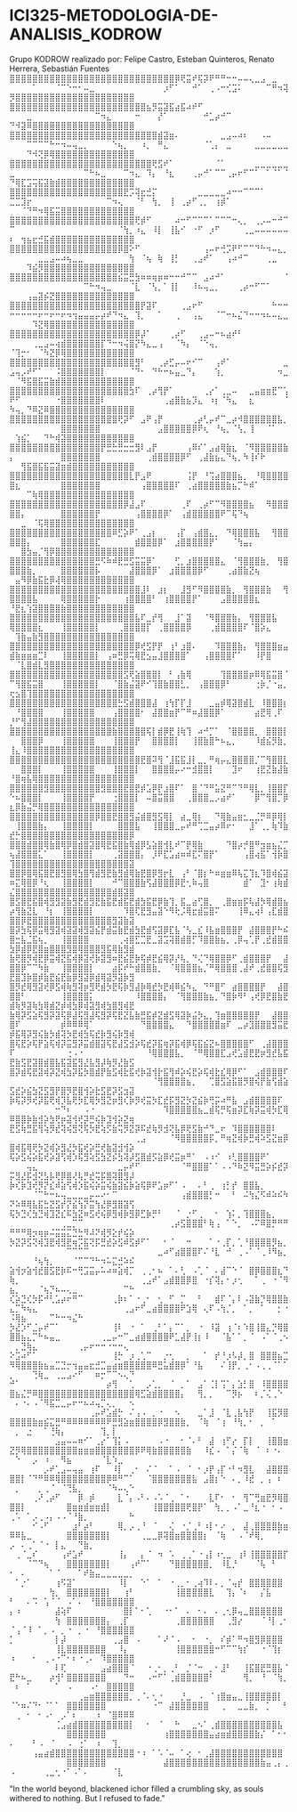 # ICI325-METODOLOGIA-DE-ANALISIS_KODROW
Grupo KODROW realizado por: Felipe Castro, Esteban Quinteros, Renato Herrera, Sebastián Fuentes
⣿⣿⣿⣿⣿⣿⣿⣿⣿⣿⣿⣿⣿⣿⣿⣿⣿⣿⣿⣿⣿⣿⣿⣿⣿⣿⣿⣿⣿⡿⢟⣭⠞⢯⡽⠟⠛⠛⠒⠒⠤⠤⢄⣀⣠⠀⣀⠀⠀⠀⠀⠀⠀⠁⠀⠀⠀⠈⠉⠑⠒⠂⠤⣀⠀⠀⠀⠀⠀⠀⠀⠀⠀⠀⠀⠀⡰⠋⠁⠀⠀⠚⠁⠀⢀⠠⠒⢊⣩⠅⠀⠀⠀⠀⠉⠛⠲⢽⡻⣿⣿⣿⣿⣿⣿⣿⣿⣿⣿⣿⣿⣿⣿⣿⣿⣿⣿⣿⣿⣿
⣿⣿⣿⣿⣿⣿⣿⣿⣿⣿⣿⣿⣿⣿⣿⣿⣿⣿⣿⣿⣿⣿⣿⣿⣦⡻⣭⣽⣯⣴⣯⠴⠞⠋⠀⠀⠀⠀⠀⠀⠀⠀⠀⠀⠀⠀⠀⠀⠀⠀⠀⠀⣀⠀⠀⠀⠀⠀⠀⠀⠀⠀⠀⠀⠉⠲⣄⠀⠀⠀⠀⠒⠀⠀⠀⡜⠁⠀⠀⠀⠀⠀⠀⠚⣁⡴⠚⠉⠀⠀⠀⠀⠀⠀⠀⠀⠀⠀⠙⠺⣽⠿⣿⣿⣿⣿⣿⣿⣿⣿⣿⣿⣿⣿⣿⣿⣿⣿⣿⣿
⣿⣿⣿⣿⣿⣿⣿⣿⣿⣿⣿⣿⣿⣿⣿⣿⣿⣿⣿⣿⣿⣿⣿⣿⣿⣿⣾⣽⣶⠄⠀⠀⠀⠀⠀⠀⠀⣀⣠⠤⠴⠆⠀⠀⠠⠤⠀⠀⠀⠀⠀⠀⠉⠉⠉⠉⠓⠒⠲⠤⢤⣀⡀⠀⠀⠀⠀⠑⢦⡀⠀⠀⠰⡀⠀⠛⣄⠀⠀⠀⠀⠀⠀⠈⢁⡄⠀⣀⠀⠀⠀⠀⣀⣀⣀⣀⣀⣀⠀⠀⠀⠙⠺⢝⡿⢿⣿⣿⣿⣿⣿⣿⣿⣿⣿⣿⣿⣿⣿⣿
⣿⣿⣿⣿⣿⣿⣿⣿⣿⣿⣿⣿⣿⣿⣿⣿⣿⣿⣿⣿⣿⣿⣿⣿⣿⢟⣫⠞⠁⠀⠀⠀⠀⠀⠀⠀⠈⠁⠀⠀⠀⠀⠀⣀⣀⣀⣀⣀⣀⣀⠀⠀⠀⠀⠀⠀⠀⠀⠀⠀⠀⠀⠉⠓⠦⣀⠀⠀⠀⠉⠲⣄⠀⠹⡄⠀⠘⣆⠀⠀⠀⢀⡤⠚⠁⠉⠉⢀⡤⠖⠋⠉⠁⠀⠁⠈⠁⠈⠙⢿⣏⣩⢭⣯⣽⣷⣾⣿⣿⣿⣿⣿⣿⣿⣿⣿⣿⣿⣿⣿
⣿⣿⣿⣿⣿⣿⣿⣿⣿⣿⣿⣿⣿⣿⣿⣿⣿⣿⣿⣿⣟⡩⢽⣖⣚⡍⠀⠀⠀⠀⠀⠀⠀⣀⣀⣀⣀⣀⠴⠒⠒⠉⠉⠉⠁⠀⠀⠀⠀⣉⣉⣹⡖⠀⠀⠀⠀⠀⠀⠀⠀⠀⠀⠀⠀⠀⠉⠲⢄⠀⠀⠈⠃⠀⢳⡀⠀⢸⠀⢀⡴⠋⢀⡀⠀⢰⡾⠁⠀⠀⠀⠀⠀⠀⠀⠀⠀⠀⠀⠀⠈⠙⠛⠲⢿⣯⣭⣿⣿⣿⣿⣿⣿⣿⣿⣿⣿⣿⣿⣿
⣿⣿⣿⣿⣿⣿⣿⣿⣿⣿⣿⣿⣿⣿⣿⣿⣿⣿⣿⣿⣿⣿⢟⡾⠋⠀⠀⠀⠀⠴⠒⠋⠉⠉⠉⠁⠉⠉⠉⠒⢄⡀⠀⢀⡠⠤⠒⠚⠉⠉⠀⠀⠀⠀⠀⠀⠀⠀⠀⠀⠀⠀⠀⠀⠀⠀⠀⠀⠈⢳⡀⠰⣄⠀⠸⡇⠀⢸⣧⠊⠀⠐⠋⠀⡰⠋⠀⠀⠀⠀⢀⣀⠤⠤⠤⠤⠤⠤⠆⠀⢲⣦⣖⣚⣯⣾⣿⣿⣿⣿⣿⣿⣿⣿⣿⣿⣿⣿⣿⣿
⣿⣿⣿⣿⣿⣿⣿⣿⣿⣿⣿⣿⣿⣿⣿⣿⣿⣿⣿⡿⣿⠕⠋⠀⠀⠀⠀⠀⠀⠀⠀⠀⠀⠀⢠⠤⠖⢚⡩⠟⠋⠉⠉⠙⠓⠲⠤⣄⡀⠀⠀⠀⠀⠀⣀⣀⣠⠤⠴⢦⣀⣀⠀⠀⠀⠀⠀⠀⠀⠀⢳⠀⠈⢦⠀⢷⠀⢸⡃⠀⠀⢀⣠⠞⠁⠀⠀⢠⠴⠚⠉⠀⠀⠀⢀⣀⠀⠀⠀⠀⠀⠹⣮⡻⣿⣿⣿⣿⣿⣿⣿⣿⣿⣿⣿⣿⣿⣿⣿⣿
⣿⣿⣿⣿⣿⣿⣿⣿⣿⣿⣿⣿⣿⣿⣿⣿⣿⣿⣿⣮⣭⣛⣳⠶⠶⢶⡶⠶⠒⠒⠚⠉⠉⠀⣠⠴⠚⠁⠀⠀⠀⠀⠀⠀⠀⠀⠀⠀⠈⠀⠀⠀⠀⠀⠀⠀⠀⠀⠀⠀⠀⠀⠉⠓⠲⢤⣀⠀⠀⠀⠈⣇⠀⠈⢣⡀⠁⢸⡇⠀⠀⠸⠦⢤⣀⡀⠀⠀⠀⢀⡴⠒⠋⠉⠁⠀⠀⠀⠀⠀⠀⢠⣤⣽⡮⣝⣿⣿⣿⣿⣿⣿⣿⣿⣿⣿⣿⣿⣿⣿
⣿⣿⣿⣿⣿⣿⣿⣿⣿⣿⣿⣿⣿⣿⣿⣿⣿⣿⣿⣿⣿⣿⣿⡟⣽⠏⠀⠀⠀⠀⢀⣠⠖⠋⠀⠀⠀⠀⠀⠀⠀⠀⠀⠀⠀⠀⠓⠒⠒⠒⠒⠒⠒⠒⠖⠒⠖⠒⠖⠲⢲⣤⣤⣤⡤⡴⠞⠙⠲⣄⠀⢹⡀⠀⠀⠁⠀⠀⢀⠀⠀⢠⣄⠀⠀⠈⠉⠒⠦⣌⠙⠒⠒⠲⠦⠤⣄⣀⠀⠀⠀⠀⠹⣝⢿⣿⣿⣿⣿⣿⣿⣿⣿⣿⣿⣿⣿⣿⣿⣿
⣿⣿⣿⣿⣿⣿⣿⣿⣿⣿⣿⣿⣿⣿⣿⣿⣿⣿⣿⣿⣿⣿⡿⡼⠁⠀⠀⠀⢀⡴⠋⠀⠀⢀⣠⠤⠒⠦⣴⠞⠃⠀⠀⠀⠀⠀⠀⠀⠀⠀⠀⠀⠀⢀⣀⣠⠤⢴⣾⣿⣿⣿⣿⣿⣿⡏⠙⠒⠲⢬⣿⡝⠳⣄⣀⢠⠀⠀⠈⠳⡄⠀⠈⠑⢤⡀⠀⠀⠀⠀⠀⠀⠀⠀⠀⠀⠀⠀⠈⢹⡒⠂⠀⠈⠳⣝⡿⢿⣿⣿⣿⣿⣿⣿⣿⣿⣿⣿⣿⣿
⣿⣿⣿⣿⣿⣿⣿⣿⣿⣿⣿⣿⣿⣿⣿⣿⣿⣿⣿⣿⣿⣿⣻⠃⠀⠀⢀⡴⣋⡤⠤⠖⠊⠉⠀⠀⢠⠞⠁⠀⠀⠀⠀⠀⠀⠀⠀⠀⣀⣠⢤⡠⠞⠋⠁⠀⠀⠨⣿⣿⣿⣿⣿⣿⣿⡇⠀⠀⠀⠀⠈⠙⠂⠀⠙⠓⠒⠦⣤⣀⠙⡄⠀⠀⠀⢱⡀⠀⠀⠀⠀⠀⠀⠀⠀⠀⠲⣀⠀⠈⠻⣯⣿⣯⣭⣷⣾⣿⣿⣿⣿⣿⣿⣿⣿⣿⣿⣿⣿⣿
⣿⣿⣿⣿⣿⣿⣿⣿⣿⣿⣿⣿⣿⣿⣿⣿⣿⣿⣿⣿⣿⣳⠏⠀⢀⡴⢻⡟⠁⠀⠀⠀⠀⠀⢀⡔⠁⢀⣀⠤⠀⠀⣀⣤⣶⣶⣟⠉⢡⠟⠋⠀⠀⠀⠀⠀⠀⠐⣿⣿⣿⣿⣿⣿⣿⠇⠀⠀⠀⠀⠀⠀⠀⠀⠀⠀⢀⣴⣿⣷⣦⡹⣄⠀⠰⡆⠈⠳⣄⠀⠀⣆⠀⠀⠀⠀⠀⠈⠳⢤⡀⠙⠿⣝⠿⣿⣿⣿⣿⣿⣿⣿⣿⣿⣿⣿⣿⣿⣿⣿
⣿⣿⣿⣿⣿⣿⣿⣿⣿⣿⣿⣿⣿⣿⣿⣿⣿⣿⣿⢟⡽⠋⠀⣠⠟⢠⡟⠀⠀⠀⠀⠀⢀⡴⢃⡤⠞⠉⣀⡴⠺⣿⣿⣿⣿⣿⣿⣧⡀⠀⠀⠀⠀⠀⠀⠀⠀⠀⣿⣿⣿⣿⣿⣿⣿⠀⠀⠀⠀⠀⠀⠀⠀⠀⠀⣠⣿⣿⣿⣿⣿⡿⠟⢆⠀⠘⢦⡀⠈⢣⡀⢸⠀⠀⠈⠁⠀⠀⠀⢱⣮⡁⠀⠀⠙⠓⢾⣽⣿⣿⣿⣿⣿⣿⣿⣿⣿⣿⣿⣿
⣿⣿⣿⣿⣿⣿⣿⣿⣿⣿⣿⣿⣿⣿⣿⣿⡟⣛⣓⣛⣒⣒⣻⠇⣠⡟⠀⠀⠀⠀⠀⢠⠿⠎⠁⣠⣴⢿⣷⣆⠀⠈⠻⣿⣿⣿⣿⣿⣷⡄⠀⠀⠀⠀⠀⠀⠀⠀⣿⣿⣿⣿⣿⣿⣿⠀⠀⠀⠀⠀⠀⠀⠀⢀⣾⣿⣿⣿⣿⡿⠋⠀⢀⣼⣷⣦⣄⠙⢦⡀⠳⢸⠎⠗⠀⠀⠀⠀⠀⠀⢻⣯⣿⣯⣯⣭⣽⣶⣾⣿⣿⣿⣿⣿⣿⣿⣿⣿⣿⣿
⣿⣿⣿⣿⣿⣿⣿⣿⣿⣿⣿⣿⣿⣿⣿⣿⣿⣿⣿⣿⣿⣇⡟⣠⠟⠀⠀⠀⠀⠀⠀⢨⡟⠀⠘⢩⣴⣿⣿⣿⣦⡀⠀⠘⢿⣿⣿⣿⣿⣿⣆⠀⠀⠀⠀⠀⠀⠀⣿⣿⣿⣿⣿⣿⣿⠀⠀⠀⠀⠀⠀⠀⢠⣿⣿⣿⣿⣿⠏⠀⢀⣴⣿⣿⣿⣿⣿⣷⣦⡉⠓⠾⠁⠀⠀⠀⠀⠀⠀⠀⠀⠉⢷⢿⣿⣿⣿⣿⣿⣿⣿⣿⣿⣿⣿⣿⣿⣿⣿⣿
⣿⣿⣿⣿⣿⣿⣿⣿⣿⣿⣿⣿⣿⣿⣿⣿⣿⣿⣿⣿⡿⣼⣠⠏⠀⠀⠀⠀⠀⠀⢀⠏⠀⢀⡴⠋⠉⠻⣿⣿⣿⣿⣦⠀⠀⠻⣿⣿⣿⣿⣿⡄⠀⠀⠀⠀⠀⠀⣿⣿⣿⣿⣿⣿⡟⠀⠀⠀⠀⠀⠀⢠⣿⣿⣿⣿⡿⠁⠀⢠⣾⣿⣿⣿⣿⣿⠟⠉⢯⠙⢦⠀⠀⠀⠀⠀⠀⠀⠀⠀⣀⠀⠈⢯⢿⣿⣿⣿⣿⣿⣿⣿⣿⣿⣿⣿⣿⣿⣿⣿
⣿⣿⣿⣿⣿⣿⣿⣿⣿⣿⣿⣿⣿⣿⣿⣿⣿⣿⠿⣋⡵⠟⠁⢀⣠⡆⠀⠀⠀⢠⡏⠀⢠⣾⣿⣄⡀⠀⠙⢿⣿⣿⣿⣧⠀⠀⢻⣿⣿⣿⣿⣿⡄⠀⠀⠀⠀⠀⣿⣿⣿⣿⣿⣿⣏⠀⠀⠀⠀⠀⠀⣾⣿⣿⣿⡿⠁⠀⣰⣿⣿⣿⣿⣿⡟⠁⠀⠀⠈⢳⣤⡄⠀⠀⠀⠀⠀⠀⠀⠀⣿⣳⣤⡈⢻⡿⣿⣿⣿⣿⣿⣿⣿⣿⣿⣿⣿⣿⣿⣿
⣿⣿⣿⣿⣿⣿⣿⣿⣿⣿⣿⣿⣿⣿⣿⣛⠫⠷⠾⣟⣛⣫⣭⣭⡿⠁⠀⠀⠀⢋⡀⣰⣿⣿⣿⣿⣿⣄⠀⠈⢻⣿⣿⣿⣷⡀⠀⢻⣿⣿⣿⣿⣷⡀⠀⠀⠀⠀⣿⣿⣿⣿⣿⣿⡧⠀⠀⠀⠀⠀⣼⣿⣿⣿⡿⠁⠀⣰⣿⣿⣿⣿⡿⠋⠀⠀⠀⢀⣴⣿⣷⣝⢦⠀⠀⠀⠀⠀⠀⣤⠻⡿⣷⣯⣗⡿⢼⢿⣿⣿⣿⣿⣿⣿⣿⣿⣿⣿⣿⣿
⣿⣿⣿⣿⣿⣿⣿⣿⣿⣿⣿⣿⣿⣿⣿⣿⣿⣿⣿⣿⣿⣿⣿⣸⠇⠀⣰⡆⠀⠀⣸⣻⠋⠻⣿⣿⣿⣿⣷⡀⠀⢻⣿⣿⣿⣷⠀⠀⢻⣿⣿⣿⣿⣧⠀⠀⠀⠀⢿⣿⣿⣿⣿⣿⡗⠀⠀⠀⠀⢰⣿⣿⣿⣿⠃⠀⢰⣿⣿⣿⣿⡟⠁⠀⠀⠀⣠⣿⣿⣿⣿⣿⣆⠀⠀⠀⠀⠀⠘⣟⣆⢱⣽⣿⣿⣿⣿⣷⣿⣿⣿⣿⣿⣿⣿⣿⣿⣿⣿⣿
⣿⣿⣿⣿⣿⣿⣿⣿⣿⣿⣿⣿⣿⣿⣿⣿⣿⣿⣿⣿⣿⣿⣧⠏⣀⡞⢻⠀⠀⣸⠁⣽⠀⠀⠈⠻⣿⣿⣿⣷⡄⠀⢻⣿⣿⣿⣧⠀⠀⢿⣿⣿⣿⣿⣆⠀⠀⠀⢸⣿⣿⣿⣿⣿⡇⠀⠀⠀⢀⣿⣿⣿⣿⡏⠀⢀⣿⣿⣿⣿⡿⠀⠀⠀⢀⣾⣿⣿⣿⣿⠏⠈⣿⡵⣄⠀⠀⠀⠀⢹⣷⣤⣷⣻⣿⣿⣿⣿⣿⣿⣿⣿⣿⣿⣿⣿⣿⣿⣿⣿
⣿⣿⣿⣿⣿⣿⣿⣿⣿⣿⣿⣿⣿⣿⣿⣿⣿⣿⣿⣿⣿⣿⡿⢞⣫⡟⡟⠀⢰⠃⣰⣿⠄⠀⠀⠀⠹⣿⣿⣿⣷⡄⠀⢻⣿⣿⣿⣶⣤⣾⣷⣶⣶⣶⣉⠇⠀⠀⢸⣿⣿⣿⣿⣿⡇⠀⢠⠶⣛⡿⢭⢿⣟⣢⣤⣸⣿⣿⣿⣿⠁⠀⠀⢠⣿⣿⣿⣿⠏⠁⠀⠀⠸⡟⣿⠀⠀⠀⠀⠈⣇⣿⣾⣇⣻⣿⣿⣿⣿⣿⣿⣿⣿⣿⣿⣿⣿⣿⣿⣿
⣿⣿⣿⣿⣿⣿⣿⣿⣿⣿⣿⣿⣿⣿⣿⣿⣿⣿⣿⣿⣫⢟⣵⣿⣿⣿⡇⠀⠃⢠⣷⢿⠀⠀⠀⠀⠀⢹⣿⣿⣿⣿⡶⠿⢿⣯⣭⣿⠈⠉⢻⣿⣯⣭⣿⠀⠀⠀⢸⣿⣿⣿⣿⣿⡇⠀⠀⠈⣿⣷⣬⣽⠟⠊⢹⣿⣷⣿⣿⣃⡀⠀⢠⣿⣿⣿⡿⠃⠀⠀⠀⠀⢐⡷⡈⠐⣤⡀⢖⣢⣿⢹⣿⣿⣿⣿⣿⣿⣿⣿⣿⣿⣿⣿⣿⣿⣿⣿⣿⣿
⣿⣿⣿⣿⣿⣿⣿⣿⣿⣿⣿⣿⣿⣿⣿⣿⣿⣿⣿⣓⣫⣾⣿⣿⣿⣼⠀⢰⢳⡏⡏⣸⠀⠀⠀⣀⣤⡾⢿⣽⣿⣾⣇⠀⠸⣿⣿⣿⡆⠀⠘⣿⣿⣿⣿⠀⠀⠀⢸⣿⣿⣿⣿⣿⠀⠀⠀⢠⣿⣿⣿⣿⠂⠀⣼⣿⣿⣶⡟⠉⠛⠶⣼⣿⣿⡿⠁⠀⠀⠀⠀⠀⣴⣟⢿⢀⠏⠀⡘⠋⢻⣼⣿⣿⣿⣿⣿⣿⣿⣿⣿⣿⣿⣿⣿⣿⣿⣿⣿⣿
⣿⣿⣿⣿⣿⣿⣿⣿⣿⣿⣿⣿⣿⣿⣿⣿⣿⣿⣷⣿⣿⣿⣿⣿⢯⡇⣾⡿⣟⢸⢷⢹⠀⠴⠚⡉⠁⠀⠈⣿⣿⣿⣿⡀⠀⣿⣿⣿⡇⠀⠀⣿⣿⣿⡿⠀⠀⠀⢸⣿⣿⣿⣿⣿⠀⠀⠀⢸⣿⣿⣿⡟⠀⠀⣿⣿⣿⣿⡇⠀⠀⢸⣿⣷⣿⠓⠦⣄⡀⠀⠀⠀⠸⣾⣮⡻⣷⡀⢸⣄⠸⣿⣿⣿⣿⣿⣿⣿⣿⣿⣿⣿⣿⣿⣿⣿⣿⣿⣿⣿
⣿⣿⣿⣿⣿⣿⣿⣿⣿⣿⣿⣿⣿⣿⣿⣿⣿⣿⣿⣿⣿⣿⣿⣟⣿⠽⢻⠈⣸⣯⣯⣸⡇⣀⡀⠛⢶⡤⣄⣿⣿⣿⣿⡈⠉⢻⣿⣿⣇⠀⠀⣿⣿⣿⡇⠀⠀⠀⢸⣿⣿⣿⣿⣿⠀⠀⠀⢸⣿⣿⣿⡇⠀⠀⣿⣿⣿⣿⡤⠔⠒⣺⣿⣿⡇⠀⠀⠀⣹⠖⠀⠀⢰⣟⣝⣷⣼⣷⠘⣿⢶⣧⢿⣿⣿⣿⣿⣿⣿⣿⣿⣿⣿⣿⣿⣿⣿⣿⣿⣿
⣿⣿⣿⣿⣿⣿⣻⣿⣿⣿⣿⣿⣿⣿⣿⣿⣻⣿⣿⣿⣟⣿⣟⡾⣡⡿⡟⣰⣿⠏⠁⠀⣿⠈⠙⠛⣥⣝⠛⠉⠙⠛⢿⣇⡀⢸⣿⣿⡏⠑⠦⣿⣿⣿⡇⠀⠀⠀⢸⣿⣿⣿⣿⡟⠀⠀⠀⢐⣿⣿⣿⡇⠀⠤⣿⣭⣿⣿⠀⠀⢀⣿⣿⣿⣀⡠⣴⠞⠁⠀⠀⠀⡿⠉⢻⣿⡉⡿⣆⡿⣷⣬⡛⢿⣿⣿⣿⣿⣿⣿⣿⣿⣿⣿⣿⣿⣿⣿⣿⣿
⣿⣿⣿⣿⣿⣿⣿⣿⣿⣿⣿⣿⣿⣿⣿⡿⣿⣿⣟⣿⣿⣻⣬⣾⣿⣻⣫⢿⡇⠀⣴⣀⢿⡆⠀⠀⠙⢿⣷⣤⣶⣂⣀⣈⡛⠿⡿⢿⡇⠀⢸⣿⣿⣿⣷⡄⠀⠀⢸⣿⣿⣿⣿⡇⠀⠀⠀⠀⣿⣿⣿⣧⠀⠀⢸⣿⣿⣿⣀⡤⠞⠛⢉⣉⣤⡴⠿⠖⠂⠀⠀⣸⠁⢀⡀⢷⠹⣷⣞⡓⣿⣿⣿⣿⣿⣿⣿⣿⣿⣿⣿⣿⣿⣿⣿⣿⣿⣿⣿⡿
⣿⣿⣿⣾⣿⣿⢿⣷⣿⢿⡿⣿⣾⣿⣽⣿⢿⣟⣯⣿⣷⢿⣾⡿⣣⣵⣿⢺⣇⠞⠉⡟⢿⣷⠀⠀⠀⠀⠙⣿⡴⡚⣿⠛⣲⣶⣦⣌⡉⢦⣼⣿⣿⣿⣅⠁⠀⠀⢸⣿⣿⣿⣿⡇⠀⠀⠀⢀⣽⣿⣿⣿⡄⠀⡸⠟⣏⣡⣴⠶⠾⣏⠍⣿⡟⠁⠀⠀⠀⠀⢠⣿⢴⣯⠁⢺⡷⣿⢹⣿⣿⣿⣿⣿⣿⣿⣿⣿⣿⣿⣿⣿⣿⣿⣿⣿⣿⣿⣿⣽
⣿⣿⡿⣿⢿⣯⣿⣟⣿⣻⣿⢿⣳⣿⢻⣾⣻⣟⣷⣻⣾⢿⣷⣟⣿⡿⣻⡖⣇⠀⢠⠃⠈⣿⡆⠓⠶⣶⣶⠿⢧⣍⢹⣆⠹⣿⢾⣮⣽⠶⣍⢿⣿⡿⠘⢆⠀⠀⢸⣿⣿⣿⣿⡇⠀⠀⠀⠚⠉⣿⣿⣿⣷⢫⣼⣿⣿⣿⡿⣟⢂⠷⢤⣿⠀⠀⠀⠀⠀⠀⣾⠁⠀⣹⠂⢰⢷⣾⣌⣿⣿⣿⣿⣿⣿⣿⣿⣿⣿⣿⣿⣿⣿⣿⣿⣿⣾⣿⣽⣿
⣿⣫⣿⣟⣯⣿⢾⣻⣻⣽⣷⣻⣟⣾⣻⣟⣷⣯⣟⣾⣯⣟⣾⣳⣯⣟⡿⣷⢹⡀⣯⣀⣴⢋⣿⡀⠀⢀⣿⣶⣶⡯⢧⣼⡳⢿⣾⣿⣦⡴⢻⣷⣝⣇⠀⠘⡆⠀⢸⣿⣿⣿⣿⡇⠀⠀⠀⠀⠀⠹⣿⢏⣟⣻⣤⣽⠑⠻⢗⡨⢿⣖⣾⣭⣿⠍⠀⠀⠀⢸⠿⣄⢴⠇⢠⣏⣾⣿⣿⣿⡿⣟⣿⣿⣿⣿⣿⣿⣿⣿⣿⣿⣿⣿⣿⣿⣻⣽⣷⣽
⣿⡽⣳⢯⡿⣭⢿⣻⣽⢾⣽⣽⢾⣻⣽⣮⡟⣾⣭⣷⣟⣾⣳⣟⣾⢫⣽⡿⣏⣧⠈⢣⣀⣎⠸⣧⣶⣿⣿⣿⡟⠀⣼⣿⣿⣿⡟⠓⠮⣿⣒⣧⣈⣯⢦⡀⠀⠀⢸⣿⣿⣿⣿⠀⠀⠀⠀⠀⢀⢴⣿⣋⣉⣟⣀⣽⣩⢽⣿⣾⣿⡋⠹⣿⣿⣷⣦⡀⢀⡿⢤⢁⡟⢀⣞⣾⣿⣿⣳⡿⣾⡿⣟⣿⣶⣿⣿⣿⣻⣿⢿⣿⣿⣿⣻⣯⢿⣷⣻⣾
⣷⢟⣿⡻⢾⣟⡿⣭⢾⣝⣯⢾⡿⣽⢞⡷⣽⣻⠶⣟⣮⣟⡷⢯⡾⣟⣮⢿⡽⡜⢧⡀⠙⢌⠙⢿⣿⣿⡿⠋⢀⣾⣿⣿⣿⡟⠀⠀⣼⣿⣿⡿⠉⠉⠳⣷⠀⠀⢸⣿⣿⣿⣿⡇⠀⠀⠀⣴⡯⠞⠓⣾⣿⣿⣷⡀⠀⠈⢿⣿⣿⣿⣦⡈⠛⢿⣿⣿⣿⢀⣼⠞⢀⣞⣿⣿⢯⣻⣟⣿⣹⡷⣿⡾⣷⣟⣮⣟⣷⡿⣻⣽⡿⣾⢿⣽⡻⣽⡷⣻
⣿⡻⣞⢿⣻⣽⢞⡿⣫⢾⢷⣻⢽⡶⣻⢟⣾⡳⣟⢯⡷⣻⣼⡷⢿⣞⡳⣟⢾⠿⣮⠳⣄⠀⠙⠛⣿⠋⠀⣴⣿⣿⣿⣿⡟⠀⠀⣼⣿⣿⣿⠃⠀⠀⠀⠀⠀⠀⢸⣿⣿⣿⣿⡅⠀⠀⠀⠀⠀⠀⠀⠸⣿⣿⣿⣿⡄⠀⠈⢻⣿⣿⣿⣷⣦⡀⠙⣿⡷⠻⠃⢠⢞⡿⣟⣿⣷⣟⣾⢷⡻⣽⢷⣳⢿⣾⣝⡾⢾⣳⡿⢾⣽⣻⢾⣳⣿⣻⢾⣟
⣷⢿⡽⣫⣵⢯⣻⡽⣽⢯⡿⣼⢯⣻⣼⢯⣻⡽⢯⣟⣝⣧⣷⣛⣯⡾⣝⣾⣫⢿⣽⡷⣬⡳⣄⡀⢹⣶⣿⣿⣿⣿⣿⡟⠀⠀⣼⣿⣿⣿⠏⠀⠀⠀⠀⠀⠀⠀⡾⠿⠿⠿⢿⠁⠀⠀⠀⠀⠀⠀⠀⠀⠙⣿⣿⣿⣿⣄⠀⠀⠙⣿⣿⣿⣿⣿⣶⠏⠀⣀⡴⣹⣿⣿⣿⣻⣭⣟⡾⣯⢿⡽⣻⢮⣷⡳⣾⢽⡳⣟⢾⣳⢯⣞⡷⣻⢮⡷⣻⢾
⣿⢯⣟⡵⢯⡟⣵⢯⢾⡽⣭⣻⡽⣭⣾⣿⣽⢯⣟⣼⣫⣺⡵⢯⣞⡽⣯⢶⡽⣯⢾⡿⢯⣯⣮⣝⠦⣿⣿⣿⣿⣿⠋⠀⢀⣼⣿⣿⣿⠏⠀⠀⠀⠀⠀⠀⠀⠀⠀⢐⠠⠐⠀⠀⠀⠀⠀⠀⠀⠀⠀⠀⠀⠘⢿⣿⣿⣿⣧⡀⠀⠈⠛⢿⣿⣿⣏⣠⢞⣡⣾⣟⣟⡶⣻⣞⣧⣯⣟⣷⣫⣟⣽⣿⣾⣿⣧⣯⣽⣯⣻⣜⣧⣻⡼⢷⡻⣜⣷⣫
⣿⡽⣾⢯⣟⣽⢾⡽⣝⢾⣳⡽⣯⡳⣿⣾⡟⣷⣫⢾⣗⣯⢞⡷⣽⢺⡗⣯⢻⠾⡵⢮⣟⡵⢯⢾⣗⣎⢿⡿⠋⠁⠀⣠⣾⣿⣿⣿⠏⠀⠀⠀⠀⠀⠀⠀⠀⠀⠀⠀⠀⠀⠀⠀⠀⠀⠀⠀⠀⠀⠀⠀⠀⠀⠈⢻⣿⣿⣿⣿⣦⡀⠀⠀⢉⣿⣫⣵⣯⣿⡻⣿⢮⡟⣷⢫⣾⣵⣫⣞⡵⣮⣳⣝⣫⣻⡟⣿⡻⣟⣿⢺⡵⣗⣫⣟⡽⣫⣲⣽
⡷⢯⡽⡻⢞⡽⣯⢟⢾⡹⣧⢟⡳⣏⢿⡳⣻⣝⡶⣻⢎⡷⡻⢞⣭⡳⣏⣞⡯⣻⣝⡳⣝⣮⡷⢛⡭⠴⠛⣧⠀⣠⣾⣿⣿⣿⣿⠏⠀⠀⠀⠀⠀⠀⠀⠀⠀⠒⠙⠆⠀⠀⠠⠐⠀⠀⠀⠀⠀⠀⠀⠀⠀⠀⠀⠀⠹⣿⣿⣿⣿⣿⣦⣀⣾⢯⡛⢯⣶⡽⣏⢷⡽⣭⢾⡳⣏⢿⠿⣿⣿⡷⣷⣺⡵⣳⢟⡶⣽⢺⢞⡽⣛⢮⡷⣹⢺⡵⣝⢶
⣟⣫⢷⣛⣯⢻⢵⡻⣞⢽⢮⣻⢝⢯⡳⣟⢵⡫⣷⢭⡻⣝⡽⠯⣞⢷⡻⣺⢝⣧⡿⢟⣫⣷⠚⠙⣀⠖⠀⠹⣿⣿⣿⣿⣿⣿⠇⠀⠀⠀⠀⠀⠀⠀⠀⠀⠀⠀⠀⠀⠀⠀⠀⠀⠀⠀⠀⠀⠀⠀⠀⢀⣠⠀⠀⠀⠀⠈⠻⣿⣿⣿⣿⣿⡯⡀⠛⢶⣝⢾⡷⣛⢾⠵⣫⣝⣶⡿⣿⢾⣯⢿⢟⡳⣝⢾⡵⣻⣜⡳⣯⢞⡵⣛⢞⣷⣽⣺⢺⡵
⢯⡵⣫⢮⡵⣯⢞⡵⣽⢫⢾⡱⢯⣻⢵⣫⣳⣝⡮⣳⢽⡼⣫⣿⣾⡫⣵⡿⢞⣭⡶⠛⠁⠀⠠⠰⠊⠀⠰⢃⣿⣿⣿⣿⠟⠁⠀⠀⠀⠀⠀⠀⢤⣄⠀⠀⠀⠀⠀⠀⠀⠀⠀⠀⠀⠀⠀⠀⣀⡤⠞⠋⠀⠀⠀⠀⠀⠀⠀⠈⠛⣿⣿⣿⠁⠁⠠⠠⠙⠷⣝⠻⣭⣛⡵⡮⣞⡽⡭⣻⣜⡯⣺⢝⣣⡧⢟⡿⣿⢜⢧⡛⣞⢭⡯⣿⢽⣿⣻⡼
⡷⢎⡷⣹⢞⡻⡝⣎⠾⣵⢫⢾⡱⣯⢮⡵⣭⢮⣷⣽⣮⡷⣵⢯⡿⠟⣡⡶⠋⠁⠠⠀⠀⠄⠃⢀⠀⢰⡃⡞⠀⣿⣿⣧⡀⠀⠀⠀⠀⠀⠀⠀⠀⠈⠉⠓⠒⠦⢤⣀⣀⣀⣀⡤⠤⠔⠂⠉⠀⠀⠀⠀⠀⠀⠀⠀⠀⠀⠀⢠⣾⣿⣿⣿⡃⠒⠀⠀⠃⠀⠬⢳⣌⠫⠾⠵⠮⠳⠝⠵⠿⢿⣧⣯⣓⣝⣫⡞⡝⣮⢳⡝⣭⢳⣜⡿⣻⣿⣽⢫
⢯⡳⣙⢎⣳⣙⢾⣹⣝⣎⠯⣳⣝⠶⣫⢞⢮⡿⣻⢾⡷⣻⡿⣋⡷⡛⠃⠀⠀⠈⠀⡐⠋⢀⠀⠀⠂⠀⢱⠅⡀⢹⣿⣿⣿⣦⡀⠀⠀⠀⠀⠀⠀⠀⠀⠀⠀⠀⢀⣀⡉⠉⠀⠀⠀⠀⠀⠀⠀⠀⠀⠀⠀⠀⠀⠀⠀⢀⡴⣫⣿⣿⣿⠃⢷⢠⠀⠁⠑⡀⠀⠠⠍⠿⣿⡛⠛⠛⠛⠛⠛⢿⡲⢶⡶⠬⣭⣭⣍⣙⣓⠻⠼⠝⢾⡻⣕⡞⢮⡵
⡳⣝⡽⣫⢝⢾⣹⣟⢾⣻⣟⢶⡩⣯⢝⡯⣛⣞⡵⣫⠾⣫⡾⠋⠁⠀⠀⠂⠈⠀⠀⠒⠀⠀⠀⠁⠐⢀⡏⡀⢁⠘⣿⣿⣿⣿⡻⣦⡀⠀⠀⠀⠀⠀⠀⠀⠀⠀⠀⠉⠉⠉⠉⠀⠀⠀⠀⠀⠀⠀⠀⠀⠀⠀⠀⣀⠴⠋⣴⣿⣿⣿⠏⠌⠘⣇⠀⠚⠀⢀⠠⠁⠈⢀⠸⠻⣦⡀⠀⠀⠀⠀⠘⢦⢳⡀⠀⠀⠀⠈⠉⠉⠙⠓⠲⠥⣍⣚⠵⠮
⣵⢺⡲⣵⢺⣞⣿⣫⣟⡷⠯⠒⢛⣩⣭⡤⠥⠴⠶⣵⢾⡉⠀⢀⢀⠂⠦⠀⠁⠄⢃⠀⠠⢁⠈⠀⠄⣼⠉⠑⠈⠀⣿⡿⣿⣿⣿⣆⠙⢷⡀⠀⠀⠀⠀⠀⠀⠀⠀⠀⠀⠀⠀⠀⠀⠀⠀⠀⠀⠀⠀⠀⢀⣠⠞⠁⣠⣾⣿⣿⡿⣿⠀⠐⡎⢽⡄⠂⡰⢂⠀⠀⠁⢀⠀⠐⠈⠻⣦⡀⠀⠀⠀⠈⢦⡙⠦⠤⢄⣀⠀⠀⠀⠀⠀⠀⠀⠀⠉⠓
⢎⡵⣙⢎⡳⡯⠚⢃⣡⡴⠖⠛⠉⠀⠀⠀⠀⠀⢀⡷⠆⠁⠐⢀⠂⠀⢂⠀⠋⠀⡉⠀⠀⠃⠀⠀⣾⠏⠈⡄⠇⠠⣽⣷⡙⢿⣿⣿⣷⣄⡉⠳⢦⣄⠀⠀⠀⠀⠀⠀⠀⠀⠀⠀⠀⠀⠀⠀⠀⢀⣠⠖⠋⣀⣴⣿⣿⣿⣿⠟⣱⢿⠀⢄⠏⠠⢳⡈⡀⠀⠁⡀⠀⠁⠀⠀⡂⠐⠨⢿⣦⠀⠀⠀⠀⠉⠓⠒⠲⣌⠓⠀⠀⠀⠀⠀⠀⠀⠀⠀
⡳⣜⡱⠋⣈⡤⠞⠉⠁⠀⠀⠀⠀⠀⠀⠀⠀⠀⢸⠇⠀⠐⠀⠁⠀⢀⠃⠁⡄⠉⠁⡀⠀⠐⠀⠸⣽⠀⢰⠈⠆⠱⣿⢸⣿⣄⡙⢿⣿⣿⣿⣦⣄⡉⠓⠦⣤⣀⠀⠀⠀⠀⠀⠀⠀⢀⣀⡤⠒⠉⣀⣴⣾⣿⣿⣿⣿⠟⣁⣼⡟⢸⡆⠸⠀⠀⠈⣧⠁⠁⡀⠈⠀⠠⠁⠈⢀⠢⠀⡀⣙⢷⣄⠀⠀⠀⠀⠀⠀⠀⢀⡤⠖⠒⠒⠐⠒⠒⢄⠀
⠕⣩⠴⠋⠁⠀⠀⠀⠀⠀⠀⠀⠀⠀⠀⠀⠀⠀⢸⡓⠀⡰⢀⢁⠉⠀⠀⡐⢂⠀⠀⡀⠀⠀⠁⠀⡞⠘⡰⠣⡼⡀⣿⠀⣿⣿⣿⣦⣉⠻⢿⣿⣿⣿⣷⣦⣤⣉⣙⡒⢲⣤⣤⣖⣚⣉⣤⣴⣶⣿⣿⣿⣿⣿⠿⣛⣥⣾⣿⡿⠁⠘⣧⠀⠀⠀⠌⢸⡟⡀⢀⠂⠠⢀⢀⠈⠁⠁⡀⠀⠀⠀⢙⢷⣀⠀⢀⣀⣠⠔⠋⠀⠀⠶⡒⠉⠉⠢⢄⠙
⠚⠁⠀⠀⠀⠀⠀⠀⠀⠀⠀⠀⠀⠀⠀⠀⠀⡴⢻⠀⠀⢁⠀⠀⡠⢁⡀⠀⠈⠀⡀⠁⠀⣠⠁⢈⡇⢩⠁⡄⣱⡃⣿⠀⠸⣿⣿⣿⣿⣿⣦⣌⡛⠿⣿⣿⣿⣿⣿⣿⣿⣿⣿⣿⣿⣿⣿⣿⣿⣿⣿⢿⣋⣵⣾⣿⣿⣿⣿⡄⠀⠀⢻⡀⡀⠀⠀⠉⡻⡦⠀⠀⠆⡈⢌⢀⠑⠀⠀⠄⠐⠄⠠⠈⠻⣯⣉⣀⡤⠖⠒⠦⠴⢤⡉⢄⡀⠀⠀⠢
⠀⠀⠀⠀⠀⠀⠀⠀⠀⠀⠀⠀⠀⠀⢀⡤⠞⣡⣾⡓⠀⠌⢠⠠⠀⡀⠐⠀⠀⠢⠀⠀⠀⣀⠁⣸⠀⠈⣇⢀⣧⢳⡟⠀⠀⢸⣯⡻⣿⣿⣿⣿⣿⣷⣶⣮⣍⣛⠛⠿⠿⠿⠿⠿⠿⠿⠟⣛⣻⣵⣶⣿⣿⣿⣿⡿⣻⣿⣿⣷⡀⠀⠈⢷⠀⠈⢰⠀⠘⢳⡀⠂⠀⡀⠀⠁⠀⠀⠀⡀⠀⣐⠀⠀⠁⢘⢷⡄⠀⠀⠀⠀⠀⠀⢹⡀⡇⠀⠀⠀
⠀⠀⠀⠀⠀⠀⠀⠀⣠⣤⠤⠤⠶⠊⠁⢀⡔⠁⢹⡅⠠⠀⠀⠀⠀⠀⠠⠐⠀⠀⠂⠈⠄⠃⠀⣼⠀⢰⠋⡔⠀⡏⡇⠀⠀⢸⣿⣿⣶⣝⡻⢿⣿⣿⣿⣿⣿⣿⣿⣿⣿⣶⣶⣶⣿⣿⣿⣿⣿⣿⣿⡿⠟⢿⣷⣿⣿⣿⣿⣿⣷⠀⠀⠸⣎⠠⠀⠁⡌⠈⢷⠀⠈⠀⠆⠐⠄⠀⠀⠑⠀⠀⡠⠀⠰⠀⠀⠻⣦⠀⠀⠀⠀⠀⠈⣇⠱⣀⠀⠀
⠀⠀⠀⠀⠀⠀⡠⠞⢁⣠⠤⢤⣤⠀⢰⠏⠀⠀⠸⡇⠀⢀⠂⠀⠌⠈⠀⠀⠁⠠⠀⠈⠀⠂⡰⡟⢠⡏⠐⠃⠲⣻⣇⠀⠀⣼⣿⣿⣿⣿⣿⡇⠈⠙⠛⠿⠿⢿⣿⣿⣿⣿⣿⣿⣿⣿⡿⠿⠛⠉⠁⠀⠀⠈⣿⣿⣿⣿⣿⣿⣿⣧⠀⣠⣿⡆⠑⠀⠄⡀⠸⣞⠀⡀⢠⠀⠆⠀⠀⡀⠀⠀⠀⡀⢀⠈⠀⠈⢙⣧⡀⠀⠀⠀⠀⠈⠳⠤⢄⠑
⠀⠀⠀⠀⢀⠜⢀⡴⠋⠀⠀⠀⡿⠀⡾⠀⠀⠀⠀⣇⠈⡄⠠⠃⠄⠠⠡⠈⢀⠀⠁⠂⠀⠀⠀⣇⠏⠂⠀⠂⠀⢻⠉⢛⣶⣟⡻⢿⣿⣿⣿⡇⠀⠀⠀⠀⠀⠀⠀⣿⣶⣶⣾⣶⣶⣾⡇⠀⠀⠀⠀⠀⠀⠀⢸⣿⣿⣿⣿⣿⢟⣿⡟⠁⠀⢳⡀⡀⠠⠁⣀⠘⣆⠐⠀⠂⠠⠀⢀⠡⠀⠁⡠⢀⠠⡄⠠⠠⠈⠘⣷⡀⠀⠀⠀⠀⠀⠀⠀⠓
⠀⠀⠀⠀⠊⠠⠋⠀⠀⠀⠀⣰⠃⡴⠃⠀⠀⠀⠀⢿⡀⡠⢀⠘⠀⠈⠀⠀⢌⠀⠐⡈⢀⠃⠰⡇⠂⠔⠀⡀⠀⣼⢀⣿⣿⣿⣿⣷⣶⠿⠿⣧⣀⠀⠀⠀⠀⠀⠀⣿⣿⣿⣿⣿⣿⣿⡇⠀⠀⠀⠀⠀⢀⣀⣀⡿⢽⣿⣶⣿⣿⣿⣿⡆⠀⠈⢷⠀⠀⠠⠈⠞⢿⡀⠀⠀⠁⠀⡠⠀⠄⢀⠁⠈⠐⠀⡇⣄⠀⠀⠙⣷⡀⠀⠀⠀⠀⠀⠀⠀
⠀⢀⠈⣀⠎⠀⠀⠀⠀⢠⠞⣡⠞⠀⠀⠀⠀⠀⠀⢸⡄⠀⠀⡄⠈⠀⠲⠀⠡⠀⢀⢀⠁⠐⢠⡇⠰⢂⣀⠀⢰⠇⢸⣿⣿⣿⣿⣿⡏⠀⠀⠀⠈⠉⠙⢦⠀⠀⠀⣿⣿⣿⣿⣿⣿⣿⡇⠀⠀⠀⢠⠞⠉⠁⠀⠀⠀⠙⣿⣿⣿⣿⣿⣿⡀⠀⠸⣇⡘⠀⠀⠀⠈⢧⠀⠃⠀⠀⠂⠀⠄⠀⠀⠀⠀⠁⠈⠀⠀⠀⠁⠞⣷⣤⣀⣀⣀⣀⣀⡀
⠀⠁⡐⠁⠀⠀⠀⠀⢰⠫⣽⠁⠀⠀⠀⠀⠀⠀⠀⠸⡇⠀⠀⠑⠁⠀⠁⠀⠐⢀⡀⠂⢀⢴⠹⠇⠄⡀⠈⢤⡞⠀⣿⣿⣿⣿⣿⣿⠀⠀⠀⠀⠀⠀⠀⠀⢳⡀⠀⣿⣿⣿⣿⣿⣿⣿⡇⠀⠀⢰⠃⠀⠀⠀⠀⠀⠀⠀⢸⣿⣿⣿⣿⣿⣇⠀⠀⢹⡄⠈⠆⠀⠀⡌⣧⠀⠀⠀⠃⠀⠀⠄⠩⠀⢡⠈⠈⠀⠠⠁⠄⠀⠘⣿⣿⣿⣿⣿⣿⣿
⡄⠰⠀⠀⠀⠀⠀⠀⣼⢵⠏⠀⠀⠀⠀⠀⠀⠀⠀⠀⣿⡇⠁⠂⢁⠀⠀⠐⠂⠁⠀⠄⠀⠂⠄⠀⠄⢀⢂⡿⢤⣀⣿⣿⣿⣿⣿⣿⠀⠀⠀⠀⠀⠀⠀⠀⠀⢳⠀⣿⣿⣿⣿⣿⣿⣿⡄⠀⢀⡏⠀⠀⠀⠀⠀⠀⠀⠀⢀⣿⣿⣿⣿⣿⣿⠀⠀⢀⣻⡔⠀⠀⠀⠈⠘⡇⢀⠂⠈⢠⠈⠸⠀⠁⡀⠠⠀⡀⠐⠀⡀⠐⠀⠘⣿⣿⣿⣿⣿⣿
⡁⠀⠀⠀⠀⠀⠀⠀⡇⡼⠀⠀⠀⠀⠀⠀⠀⠀⢀⣠⣿⠀⠠⠀⠀⠀⠁⠜⠈⠠⠀⠀⠂⠀⠐⡀⠀⠎⡾⠁⠛⠲⣿⣻⡿⣿⣿⣿⠀⠀⠀⠀⠀⠀⠀⠀⠀⢸⣇⣿⣿⣿⣿⣿⣿⣿⠀⠀⠸⡄⠀⠀⠀⠀⠀⠀⠀⠀⢸⣿⣿⣿⣿⣿⣿⠒⠋⠉⠉⢳⡎⠀⠀⠐⠈⢹⡆⠀⠰⠀⠀⠀⠂⠀⢀⠠⠐⠉⠂⠆⠐⢀⠄⠀⠹⣿⣿⣿⣿⣿
⠀⠀⠀⠀⠀⠀⠀⠀⠇⢏⠀⠀⠀⠀⠀⠀⣠⣴⣿⣿⣿⠈⠀⠀⠐⢀⠂⡀⢀⠃⠀⡈⠈⠒⠀⡀⠂⣸⠃⠀⠀⢸⣯⣿⣟⣛⣿⣧⠈⣟⠓⠦⣀⠀⠀⠀⡴⢺⠃⣿⣿⣿⣿⣿⣿⣿⠀⠀⠀⠙⠒⠀⠀⠠⠒⠋⠁⢀⣾⣿⣿⣿⣿⣿⠃⠀⠀⠀⠀⠀⢻⡀⠀⠘⠀⠈⢳⡀⠀⠆⠀⠁⠀⠀⠀⠀⠁⠀⠠⠀⠀⠀⠠⠂⠀⣿⣿⣿⣿⣿
⠀⠀⠀⠀⠀⠀⠀⠀⠀⠀⠀⠀⢀⣤⣶⣿⣿⣿⣿⣿⣿⡀⢀⠈⠄⢂⠐⠀⠀⠀⡘⣀⠀⠠⠀⠈⢰⣿⣶⣤⣀⢸⣿⣿⣿⣿⣿⡇⠀⠈⠑⠶⠌⠙⠂⠈⠁⠁⠀⣿⣿⣿⣿⣿⣿⣿⠀⠀⠀⠀⠀⠀⠀⠀⠐⠉⠀⣼⣿⣿⣿⣿⣿⣿⠀⠀⢀⠀⠀⣀⣀⣷⡀⠀⡁⠀⠀⠃⠀⢀⠀⠂⠀⠂⠠⠂⠀⡠⠁⠆⠀⠀⠀⠰⠀⠈⣿⠿⠿⠿
⠀⠀⠀⠀⠀⠀⠀⠀⢈⣠⣴⣾⣿⣿⣿⣿⣿⣿⣿⣿⣿⡇⠀⠀⠂⠀⠈⠀⠀⠓⠀⠀⣀⠢⠁⢀⣾⣿⣿⣿⣿⣿⣿⣿⣿⣿⣿⣧⠀⠀⠀⠀⠀⠀⠀⠀⠀⠀⠀⣿⣿⣿⣿⣿⣿⣿⠀⠀⠀⠀⠀⠀⠀⠀⠀⠀⢰⣿⣿⣿⣿⣿⣿⣿⣤⣴⣶⣾⣿⣿⣿⣿⣷⡌⠀⠁⠂⠂⠄⠀⠀⠀⠃⠠⠀⠈⠀⠀⠠⠀⢐⠁⠀⠰⠀⠀⢹⡀⠀⠀
⠀⠀⠀⠀⢠⣤⣴⣾⣿⣿⣿⣿⣿⣿⣿⣿⣿⣿⣿⣿⣿⣿⠐⠰⠀⠁⠡⠈⠤⠀⠁⢔⠀⠂⢀⣼⣿⣿⣿⣿⣿⣿⣿⣿⣿⣿⣿⣿⠀⠀⠀⠀⠀⠀⠀⠀⠀⠀⠀⣿⣿⣿⣿⣿⣿⣿⠀⠀⠀⠀⠀⠀⠀⠀⠀⠀⣼⣿⣿⣿⣿⣿⣿⣿⣿⣿⣿⣿⣿⣿⣿⣿⣿⣷⣤⢀⡄⢀⠠⠀⠀⠀⠀⠀⢀⣀⢂⠐⠁⠠⠁⠄⠀⠀⠀⠀⠈⣇⠀⠀


"In the world beyond, blackened ichor filled a crumbling sky, as souls withered to nothing. But I refused to fade."
